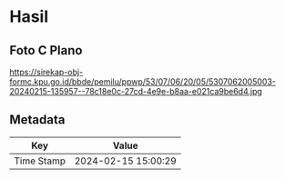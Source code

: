 # Hasil

## Foto C Plano

https://sirekap-obj-formc.kpu.go.id/bbde/pemilu/ppwp/53/07/06/20/05/5307062005003-20240215-135957--78c18e0c-27cd-4e9e-b8aa-e021ca9be6d4.jpg


## Metadata

| Key        | Value               |
| ---------- | ------------------- |
| Time Stamp | 2024-02-15 15:00:29 |



